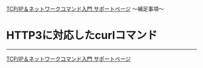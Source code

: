 
[TCP/IP＆ネットワークコマンド入門 サポートページ](https://nisim-m.github.io/tcpipcmdbook/) ～補足事項～
# HTTP3に対応したcurlコマンド

<!-- TOC -->

<!-- /TOC -->


----
[TCP/IP＆ネットワークコマンド入門 サポートページ](https://nisim-m.github.io/tcpipcmdbook/)
